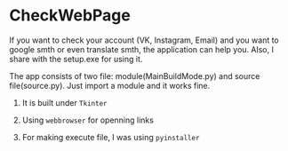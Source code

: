 # CheckWebPage

If you want to check your account (VK, Instagram, Email) and you want to google smth or 
even translate smth, the application can help you. Also, I share with the setup.exe for using it.


The app consists of two file: module(MainBuildMode.py) and source file(source.py). Just import a module and it works fine. 

1. It is built under `Tkinter` 

2. Using `webbrowser` for openning links 

3. For making execute file, I was using `pyinstaller` 
